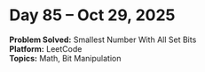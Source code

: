 # Day 85 – Oct 29, 2025

**Problem Solved:** Smallest Number With All Set Bits       
**Platform:** LeetCode                       
**Topics:** Math, Bit Manipulation